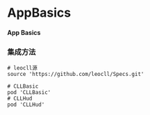 # AppBasics

#### App Basics

### 集成方法
```
# leocll源
source 'https://github.com/leocll/Specs.git'

# CLLBasic
pod 'CLLBasic'
# CLLHud
pod 'CLLHud'
```
